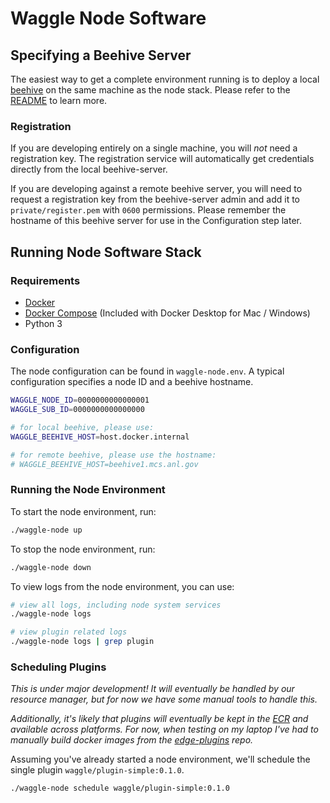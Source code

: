 # Waggle Node Software

## Specifying a Beehive Server

The easiest way to get a complete environment running is to deploy a local [beehive](https://github.com/waggle-sensor/beehive-server) on the same machine as the node stack. Please refer to the [README](https://github.com/waggle-sensor/beehive-server/blob/master/README.md) to learn more.

### Registration

If you are developing entirely on a single machine, you will _not_ need a registration key. The registration service will automatically get credentials directly from the local beehive-server.

If you are developing against a remote beehive server, you will need to request a registration key from the beehive-server admin and add it to `private/register.pem` with `0600` permissions. Please remember the hostname of this beehive server for use in the Configuration step later.

## Running Node Software Stack

### Requirements

* [Docker](https://docs.docker.com/install/)
* [Docker Compose](https://docs.docker.com/compose/install/) (Included with Docker Desktop for Mac / Windows)
* Python 3

### Configuration

The node configuration can be found in `waggle-node.env`. A typical configuration specifies a node ID and a beehive hostname.

```bash
WAGGLE_NODE_ID=0000000000000001
WAGGLE_SUB_ID=0000000000000000

# for local beehive, please use:
WAGGLE_BEEHIVE_HOST=host.docker.internal

# for remote beehive, please use the hostname:
# WAGGLE_BEEHIVE_HOST=beehive1.mcs.anl.gov
```

### Running the Node Environment

To start the node environment, run:

```sh
./waggle-node up
```

To stop the node environment, run:

```sh
./waggle-node down
```

To view logs from the node environment, you can use:

```sh
# view all logs, including node system services
./waggle-node logs

# view plugin related logs
./waggle-node logs | grep plugin
```

### Scheduling Plugins

_This is under major development! It will eventually be handled by our resource manager, but for now we have some manual tools to handle this._

_Additionally, it's likely that plugins will eventually be kept in the [ECR](https://github.com/sagecontinuum/ecr) and available across platforms. For now, when testing on my laptop I've had to manually build docker images from the [edge-plugins](https://github.com/waggle-sensor/edge-plugins) repo._

Assuming you've already started a node environment, we'll schedule the single plugin `waggle/plugin-simple:0.1.0`.

```sh
./waggle-node schedule waggle/plugin-simple:0.1.0
```
